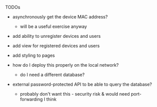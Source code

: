 TODOs

 - asynchronously get the device MAC address?
   - will be a useful exercise anyway

 - add ability to unregister devices and users

 - add view for registered devices and users

 - add styling to pages

 - how do I deploy this properly on the local network?
   - do I need a different database?

 - external password-protected API to be able to query the database?
   - probably don't want this - security risk & would need port-forwarding I think